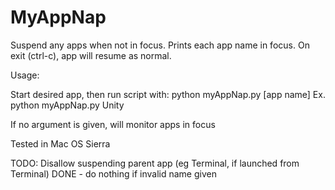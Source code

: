 # MyAppNap
Suspend any apps when not in focus. Prints each app name in focus. On exit (ctrl-c), app will resume as normal.

Usage:

Start desired app, then run script with:
python myAppNap.py [app name]
Ex. python myAppNap.py Unity

If no argument is given, will monitor apps in focus

Tested in Mac OS Sierra

TODO:
Disallow suspending parent app (eg Terminal, if launched from Terminal)
DONE - do nothing if invalid name given
